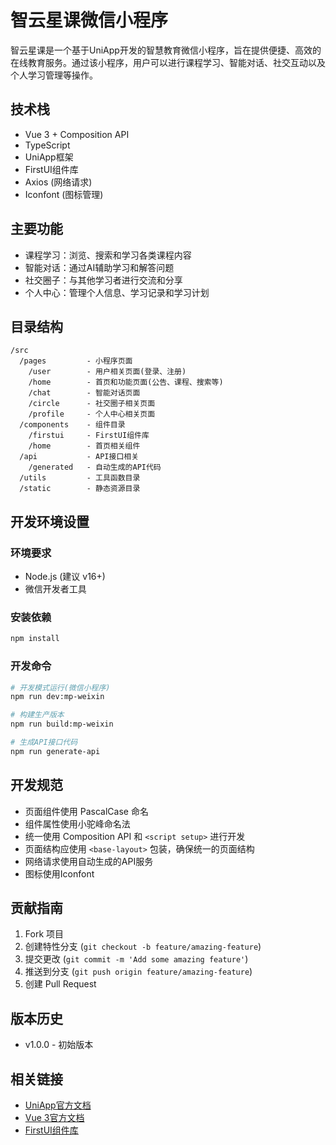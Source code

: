 # 智云星课微信小程序

智云星课是一个基于UniApp开发的智慧教育微信小程序，旨在提供便捷、高效的在线教育服务。通过该小程序，用户可以进行课程学习、智能对话、社交互动以及个人学习管理等操作。

## 技术栈

- Vue 3 + Composition API
- TypeScript
- UniApp框架
- FirstUI组件库
- Axios (网络请求)
- Iconfont (图标管理)

## 主要功能

- 课程学习：浏览、搜索和学习各类课程内容
- 智能对话：通过AI辅助学习和解答问题
- 社交圈子：与其他学习者进行交流和分享
- 个人中心：管理个人信息、学习记录和学习计划

## 目录结构

```
/src
  /pages         - 小程序页面
    /user        - 用户相关页面(登录、注册)
    /home        - 首页和功能页面(公告、课程、搜索等)
    /chat        - 智能对话页面
    /circle      - 社交圈子相关页面
    /profile     - 个人中心相关页面
  /components    - 组件目录
    /firstui     - FirstUI组件库
    /home        - 首页相关组件
  /api           - API接口相关
    /generated   - 自动生成的API代码
  /utils         - 工具函数目录
  /static        - 静态资源目录
```

## 开发环境设置

### 环境要求
- Node.js (建议 v16+)
- 微信开发者工具

### 安装依赖
```bash
npm install
```

### 开发命令
```bash
# 开发模式运行(微信小程序)
npm run dev:mp-weixin

# 构建生产版本
npm run build:mp-weixin

# 生成API接口代码
npm run generate-api
```

## 开发规范

- 页面组件使用 PascalCase 命名
- 组件属性使用小驼峰命名法
- 统一使用 Composition API 和 `<script setup>` 进行开发
- 页面结构应使用 `<base-layout>` 包装，确保统一的页面结构
- 网络请求使用自动生成的API服务
- 图标使用Iconfont

## 贡献指南

1. Fork 项目
2. 创建特性分支 (`git checkout -b feature/amazing-feature`)
3. 提交更改 (`git commit -m 'Add some amazing feature'`)
4. 推送到分支 (`git push origin feature/amazing-feature`)
5. 创建 Pull Request

## 版本历史

- v1.0.0 - 初始版本

## 相关链接

- [UniApp官方文档](https://uniapp.dcloud.io/)
- [Vue 3官方文档](https://v3.cn.vuejs.org/)
- [FirstUI组件库](https://fui.firstui.cn/)
